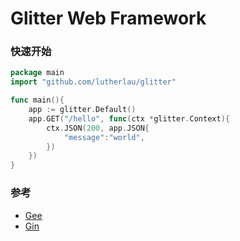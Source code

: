 # Glitter Web Framework

### 快速开始
```go
package main
import "github.com/lutherlau/glitter"

func main(){
    app := glitter.Default()
    app.GET("/hello", func(ctx *glitter.Context){
        ctx.JSON(200, app.JSON{
            "message":"world",
        })
    })
}
```

### 参考
* [Gee](https://geektutu.com/post/gee.html)
* [Gin](https://github.com/gin-gonic/gin)